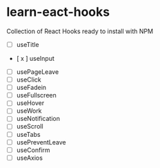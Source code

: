 # learn-eact-hooks

Collection of React Hooks ready to install with NPM

- [ ] useTitle
- [ x ] useInput
- [ ] usePageLeave
- [ ] useClick
- [ ] useFadein
- [ ] useFullscreen
- [ ] useHover
- [ ] useWork
- [ ] useNotification
- [ ] useScroll
- [ ] useTabs
- [ ] usePreventLeave
- [ ] useConfirm
- [ ] useAxios
